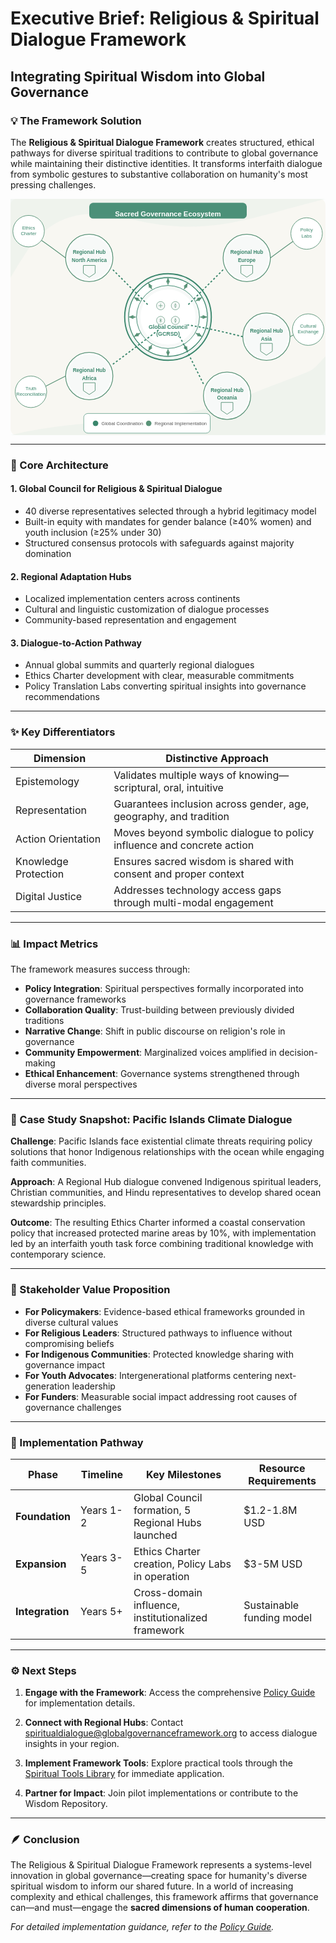# **Executive Brief: Religious & Spiritual Dialogue Framework**

## Integrating Spiritual Wisdom into Global Governance

### 💡 The Framework Solution

The **Religious & Spiritual Dialogue Framework** creates structured, ethical pathways for diverse spiritual traditions to contribute to global governance while maintaining their distinctive identities. It transforms interfaith dialogue from symbolic gestures to substantive collaboration on humanity's most pressing challenges.

<div class="svg-container"><img src="data:image/svg+xml;charset=utf-8,%3C%3Fxml%20version%3D%221.0%22%20encoding%3D%22UTF-8%22%20standalone%3D%22no%22%3F%3E%0A%3Csvg%0A%20%20%20viewBox%3D%220%200%20800%20600%22%0A%20%20%20version%3D%221.1%22%0A%20%20%20id%3D%22svg46%22%0A%20%20%20sodipodi%3Adocname%3D%22sacred-governance-ecosystem.svg%22%0A%20%20%20inkscape%3Aversion%3D%221.4%20(e7c3feb100%2C%202024-10-09)%22%0A%20%20%20xmlns%3Ainkscape%3D%22http%3A%2F%2Fwww.inkscape.org%2Fnamespaces%2Finkscape%22%0A%20%20%20xmlns%3Asodipodi%3D%22http%3A%2F%2Fsodipodi.sourceforge.net%2FDTD%2Fsodipodi-0.dtd%22%0A%20%20%20xmlns%3D%22http%3A%2F%2Fwww.w3.org%2F2000%2Fsvg%22%0A%20%20%20xmlns%3Asvg%3D%22http%3A%2F%2Fwww.w3.org%2F2000%2Fsvg%22%3E%0A%20%20%3Cdefs%0A%20%20%20%20%20id%3D%22defs46%22%20%2F%3E%0A%20%20%3Csodipodi%3Anamedview%0A%20%20%20%20%20id%3D%22namedview46%22%0A%20%20%20%20%20pagecolor%3D%22%23ffffff%22%0A%20%20%20%20%20bordercolor%3D%22%23000000%22%0A%20%20%20%20%20borderopacity%3D%220.25%22%0A%20%20%20%20%20inkscape%3Ashowpageshadow%3D%222%22%0A%20%20%20%20%20inkscape%3Apageopacity%3D%220.0%22%0A%20%20%20%20%20inkscape%3Apagecheckerboard%3D%220%22%0A%20%20%20%20%20inkscape%3Adeskcolor%3D%22%23d1d1d1%22%0A%20%20%20%20%20inkscape%3Azoom%3D%221.41%22%0A%20%20%20%20%20inkscape%3Acx%3D%22400.35461%22%0A%20%20%20%20%20inkscape%3Acy%3D%22300%22%0A%20%20%20%20%20inkscape%3Awindow-width%3D%222520%22%0A%20%20%20%20%20inkscape%3Awindow-height%3D%221048%22%0A%20%20%20%20%20inkscape%3Awindow-x%3D%220%22%0A%20%20%20%20%20inkscape%3Awindow-y%3D%220%22%0A%20%20%20%20%20inkscape%3Awindow-maximized%3D%221%22%0A%20%20%20%20%20inkscape%3Acurrent-layer%3D%22svg46%22%20%2F%3E%0A%20%20%3C!--%20Background%20--%3E%0A%20%20%3Crect%0A%20%20%20%20%20width%3D%22800%22%0A%20%20%20%20%20height%3D%22600%22%0A%20%20%20%20%20fill%3D%22%23f8f7f2%22%0A%20%20%20%20%20rx%3D%2215%22%0A%20%20%20%20%20ry%3D%2215%22%0A%20%20%20%20%20id%3D%22rect1%22%20%2F%3E%0A%20%20%3C!--%20Decorative%20background%20elements%20--%3E%0A%20%20%3Cpath%0A%20%20%20%20%20d%3D%22M0%2C600%20C200%2C550%20400%2C580%20600%2C500%20S750%2C450%20800%2C400%20V600%20H0%20Z%22%0A%20%20%20%20%20fill%3D%22%23e7f0ea%22%0A%20%20%20%20%20opacity%3D%220.5%22%0A%20%20%20%20%20id%3D%22path1%22%20%2F%3E%0A%20%20%3Cpath%0A%20%20%20%20%20d%3D%22M800%2C0%20C600%2C50%20500%2C100%20300%2C50%20S50%2C120%200%2C200%20V0%20H800%20Z%22%0A%20%20%20%20%20fill%3D%22%23e7f0ea%22%0A%20%20%20%20%20opacity%3D%220.5%22%0A%20%20%20%20%20id%3D%22path2%22%20%2F%3E%0A%20%20%3C!--%20Central%20Global%20Council%20--%3E%0A%20%20%3Cg%0A%20%20%20%20%20transform%3D%22translate(400%2C%20300)%22%0A%20%20%20%20%20id%3D%22g20%22%3E%0A%20%20%20%20%3C!--%20Outer%20circle%20with%20decorative%20pattern%20--%3E%0A%20%20%20%20%3Ccircle%0A%20%20%20%20%20%20%20cx%3D%220%22%0A%20%20%20%20%20%20%20cy%3D%220%22%0A%20%20%20%20%20%20%20r%3D%22110%22%0A%20%20%20%20%20%20%20fill%3D%22%23f1f5f2%22%0A%20%20%20%20%20%20%20stroke%3D%22%233a866c%22%0A%20%20%20%20%20%20%20stroke-width%3D%223%22%0A%20%20%20%20%20%20%20id%3D%22circle2%22%20%2F%3E%0A%20%20%20%20%3Ccircle%0A%20%20%20%20%20%20%20cx%3D%220%22%0A%20%20%20%20%20%20%20cy%3D%220%22%0A%20%20%20%20%20%20%20r%3D%22100%22%0A%20%20%20%20%20%20%20fill%3D%22%23ffffff%22%0A%20%20%20%20%20%20%20stroke%3D%22%233a866c%22%0A%20%20%20%20%20%20%20stroke-width%3D%222%22%0A%20%20%20%20%20%20%20id%3D%22circle3%22%20%2F%3E%0A%20%20%20%20%3C!--%20Decorative%20elements%20around%20circle%20--%3E%0A%20%20%20%20%3Cg%0A%20%20%20%20%20%20%20id%3D%22decorativeElements%22%3E%0A%20%20%20%20%20%20%3Cpath%0A%20%20%20%20%20%20%20%20%20d%3D%22M0%2C-100%20Q5%2C-90%200%2C-80%20Q-5%2C-90%200%2C-100%22%0A%20%20%20%20%20%20%20%20%20fill%3D%22%235a9378%22%0A%20%20%20%20%20%20%20%20%20id%3D%22path3%22%20%2F%3E%0A%20%20%20%20%20%20%3Cpath%0A%20%20%20%20%20%20%20%20%20d%3D%22M0%2C-100%20L5%2C-88%20L-5%2C-88%20Z%22%0A%20%20%20%20%20%20%20%20%20fill%3D%22%235a9378%22%0A%20%20%20%20%20%20%20%20%20id%3D%22path4%22%20%2F%3E%0A%20%20%20%20%3C%2Fg%3E%0A%20%20%20%20%3C!--%20Repeating%20the%20decorative%20elements%20around%20the%20circle%20--%3E%0A%20%20%20%20%3Cuse%0A%20%20%20%20%20%20%20href%3D%22%23decorativeElements%22%0A%20%20%20%20%20%20%20transform%3D%22rotate(30)%22%0A%20%20%20%20%20%20%20id%3D%22use4%22%20%2F%3E%0A%20%20%20%20%3Cuse%0A%20%20%20%20%20%20%20href%3D%22%23decorativeElements%22%0A%20%20%20%20%20%20%20transform%3D%22rotate(60)%22%0A%20%20%20%20%20%20%20id%3D%22use5%22%20%2F%3E%0A%20%20%20%20%3Cuse%0A%20%20%20%20%20%20%20href%3D%22%23decorativeElements%22%0A%20%20%20%20%20%20%20transform%3D%22rotate(90)%22%0A%20%20%20%20%20%20%20id%3D%22use6%22%20%2F%3E%0A%20%20%20%20%3Cuse%0A%20%20%20%20%20%20%20href%3D%22%23decorativeElements%22%0A%20%20%20%20%20%20%20transform%3D%22rotate(120)%22%0A%20%20%20%20%20%20%20id%3D%22use7%22%20%2F%3E%0A%20%20%20%20%3Cuse%0A%20%20%20%20%20%20%20href%3D%22%23decorativeElements%22%0A%20%20%20%20%20%20%20transform%3D%22rotate(150)%22%0A%20%20%20%20%20%20%20id%3D%22use8%22%20%2F%3E%0A%20%20%20%20%3Cuse%0A%20%20%20%20%20%20%20href%3D%22%23decorativeElements%22%0A%20%20%20%20%20%20%20transform%3D%22rotate(180)%22%0A%20%20%20%20%20%20%20id%3D%22use9%22%20%2F%3E%0A%20%20%20%20%3Cuse%0A%20%20%20%20%20%20%20href%3D%22%23decorativeElements%22%0A%20%20%20%20%20%20%20transform%3D%22rotate(210)%22%0A%20%20%20%20%20%20%20id%3D%22use10%22%20%2F%3E%0A%20%20%20%20%3Cuse%0A%20%20%20%20%20%20%20href%3D%22%23decorativeElements%22%0A%20%20%20%20%20%20%20transform%3D%22rotate(240)%22%0A%20%20%20%20%20%20%20id%3D%22use11%22%20%2F%3E%0A%20%20%20%20%3Cuse%0A%20%20%20%20%20%20%20href%3D%22%23decorativeElements%22%0A%20%20%20%20%20%20%20transform%3D%22rotate(270)%22%0A%20%20%20%20%20%20%20id%3D%22use12%22%20%2F%3E%0A%20%20%20%20%3Cuse%0A%20%20%20%20%20%20%20href%3D%22%23decorativeElements%22%0A%20%20%20%20%20%20%20transform%3D%22rotate(300)%22%0A%20%20%20%20%20%20%20id%3D%22use13%22%20%2F%3E%0A%20%20%20%20%3Cuse%0A%20%20%20%20%20%20%20href%3D%22%23decorativeElements%22%0A%20%20%20%20%20%20%20transform%3D%22rotate(330)%22%0A%20%20%20%20%20%20%20id%3D%22use14%22%20%2F%3E%0A%20%20%20%20%3C!--%20Inner%20content%20--%3E%0A%20%20%20%20%3Ccircle%0A%20%20%20%20%20%20%20cx%3D%220%22%0A%20%20%20%20%20%20%20cy%3D%220%22%0A%20%20%20%20%20%20%20r%3D%2280%22%0A%20%20%20%20%20%20%20fill%3D%22%23f7f9f8%22%0A%20%20%20%20%20%20%20stroke%3D%22%233a866c%22%0A%20%20%20%20%20%20%20stroke-width%3D%221.5%22%0A%20%20%20%20%20%20%20id%3D%22circle14%22%20%2F%3E%0A%20%20%20%20%3Ccircle%0A%20%20%20%20%20%20%20cx%3D%220%22%0A%20%20%20%20%20%20%20cy%3D%220%22%0A%20%20%20%20%20%20%20r%3D%2270%22%0A%20%20%20%20%20%20%20fill%3D%22%23ffffff%22%0A%20%20%20%20%20%20%20id%3D%22circle15%22%20%2F%3E%0A%20%20%20%20%3C!--%20Symbolic%20icons%20for%20different%20traditions%20within%20central%20circle%20--%3E%0A%20%20%20%20%3Cg%0A%20%20%20%20%20%20%20transform%3D%22translate(0%2C%20-10)%20scale(0.75)%22%0A%20%20%20%20%20%20%20id%3D%22g19%22%3E%0A%20%20%20%20%20%20%3C!--%20Dharmic%20symbol%20--%3E%0A%20%20%20%20%20%20%3Ccircle%0A%20%20%20%20%20%20%20%20%20cx%3D%22-25%22%0A%20%20%20%20%20%20%20%20%20cy%3D%22-25%22%0A%20%20%20%20%20%20%20%20%20r%3D%2214%22%0A%20%20%20%20%20%20%20%20%20fill%3D%22%23f7f9f8%22%0A%20%20%20%20%20%20%20%20%20stroke%3D%22%235a9378%22%0A%20%20%20%20%20%20%20%20%20stroke-width%3D%221.5%22%0A%20%20%20%20%20%20%20%20%20id%3D%22circle16%22%20%2F%3E%0A%20%20%20%20%20%20%3Cpath%0A%20%20%20%20%20%20%20%20%20d%3D%22M-25%2C-32%20L-25%2C-18%20M-32%2C-25%20L-18%2C-25%22%0A%20%20%20%20%20%20%20%20%20stroke%3D%22%235a9378%22%0A%20%20%20%20%20%20%20%20%20stroke-width%3D%221.5%22%0A%20%20%20%20%20%20%20%20%20id%3D%22path16%22%20%2F%3E%0A%20%20%20%20%20%20%3C!--%20Abrahamic%20symbol%20--%3E%0A%20%20%20%20%20%20%3Ccircle%0A%20%20%20%20%20%20%20%20%20cx%3D%2225%22%0A%20%20%20%20%20%20%20%20%20cy%3D%22-25%22%0A%20%20%20%20%20%20%20%20%20r%3D%2214%22%0A%20%20%20%20%20%20%20%20%20fill%3D%22%23f7f9f8%22%0A%20%20%20%20%20%20%20%20%20stroke%3D%22%235a9378%22%0A%20%20%20%20%20%20%20%20%20stroke-width%3D%221.5%22%0A%20%20%20%20%20%20%20%20%20id%3D%22circle17%22%20%2F%3E%0A%20%20%20%20%20%20%3Cpath%0A%20%20%20%20%20%20%20%20%20d%3D%22M25%2C-32%20C28%2C-28%2028%2C-22%2025%2C-18%20C22%2C-22%2022%2C-28%2025%2C-32%22%0A%20%20%20%20%20%20%20%20%20stroke%3D%22%235a9378%22%0A%20%20%20%20%20%20%20%20%20stroke-width%3D%221.5%22%0A%20%20%20%20%20%20%20%20%20fill%3D%22none%22%0A%20%20%20%20%20%20%20%20%20id%3D%22path17%22%20%2F%3E%0A%20%20%20%20%20%20%3C!--%20Indigenous%20symbol%20--%3E%0A%20%20%20%20%20%20%3Ccircle%0A%20%20%20%20%20%20%20%20%20cx%3D%22-25%22%0A%20%20%20%20%20%20%20%20%20cy%3D%2225%22%0A%20%20%20%20%20%20%20%20%20r%3D%2214%22%0A%20%20%20%20%20%20%20%20%20fill%3D%22%23f7f9f8%22%0A%20%20%20%20%20%20%20%20%20stroke%3D%22%235a9378%22%0A%20%20%20%20%20%20%20%20%20stroke-width%3D%221.5%22%0A%20%20%20%20%20%20%20%20%20id%3D%22circle18%22%20%2F%3E%0A%20%20%20%20%20%20%3Cpath%0A%20%20%20%20%20%20%20%20%20d%3D%22M-25%2C18%20L-25%2C32%20M-29%2C21%20L-21%2C29%20M-29%2C29%20L-21%2C21%22%0A%20%20%20%20%20%20%20%20%20stroke%3D%22%235a9378%22%0A%20%20%20%20%20%20%20%20%20stroke-width%3D%221.5%22%0A%20%20%20%20%20%20%20%20%20id%3D%22path18%22%20%2F%3E%0A%20%20%20%20%20%20%3C!--%20Humanist%20symbol%20--%3E%0A%20%20%20%20%20%20%3Ccircle%0A%20%20%20%20%20%20%20%20%20cx%3D%2225%22%0A%20%20%20%20%20%20%20%20%20cy%3D%2225%22%0A%20%20%20%20%20%20%20%20%20r%3D%2214%22%0A%20%20%20%20%20%20%20%20%20fill%3D%22%23f7f9f8%22%0A%20%20%20%20%20%20%20%20%20stroke%3D%22%235a9378%22%0A%20%20%20%20%20%20%20%20%20stroke-width%3D%221.5%22%0A%20%20%20%20%20%20%20%20%20id%3D%22circle19%22%20%2F%3E%0A%20%20%20%20%20%20%3Cpath%0A%20%20%20%20%20%20%20%20%20d%3D%22M25%2C18%20Q30%2C25%2025%2C32%20Q20%2C25%2025%2C18%22%0A%20%20%20%20%20%20%20%20%20stroke%3D%22%235a9378%22%0A%20%20%20%20%20%20%20%20%20stroke-width%3D%221.5%22%0A%20%20%20%20%20%20%20%20%20fill%3D%22none%22%0A%20%20%20%20%20%20%20%20%20id%3D%22path19%22%20%2F%3E%0A%20%20%20%20%3C%2Fg%3E%0A%20%20%20%20%3C!--%20Text%20for%20Global%20Council%20--%3E%0A%20%20%20%20%3Ctext%0A%20%20%20%20%20%20%20y%3D%2230%22%0A%20%20%20%20%20%20%20text-anchor%3D%22middle%22%0A%20%20%20%20%20%20%20font-family%3D%22Arial%2C%20sans-serif%22%0A%20%20%20%20%20%20%20font-size%3D%2214%22%0A%20%20%20%20%20%20%20font-weight%3D%22bold%22%0A%20%20%20%20%20%20%20fill%3D%22%233a866c%22%0A%20%20%20%20%20%20%20id%3D%22text19%22%3EGlobal%20Council%3C%2Ftext%3E%0A%20%20%20%20%3Ctext%0A%20%20%20%20%20%20%20y%3D%2248%22%0A%20%20%20%20%20%20%20text-anchor%3D%22middle%22%0A%20%20%20%20%20%20%20font-family%3D%22Arial%2C%20sans-serif%22%0A%20%20%20%20%20%20%20font-size%3D%2214%22%0A%20%20%20%20%20%20%20font-weight%3D%22bold%22%0A%20%20%20%20%20%20%20fill%3D%22%233a866c%22%0A%20%20%20%20%20%20%20id%3D%22text20%22%3E(GCRSD)%3C%2Ftext%3E%0A%20%20%3C%2Fg%3E%0A%20%20%3C!--%20North%20America%20Regional%20Hub%20--%3E%0A%20%20%3Ccircle%0A%20%20%20%20%20cx%3D%22200%22%0A%20%20%20%20%20cy%3D%22150%22%0A%20%20%20%20%20r%3D%2260%22%0A%20%20%20%20%20fill%3D%22%23ffffff%22%0A%20%20%20%20%20stroke%3D%22%235a9378%22%0A%20%20%20%20%20stroke-width%3D%222%22%0A%20%20%20%20%20id%3D%22circle20%22%20%2F%3E%0A%20%20%3Ccircle%0A%20%20%20%20%20cx%3D%22200%22%0A%20%20%20%20%20cy%3D%22150%22%0A%20%20%20%20%20r%3D%2255%22%0A%20%20%20%20%20fill%3D%22%23f7f9f8%22%0A%20%20%20%20%20id%3D%22circle21%22%20%2F%3E%0A%20%20%3Ctext%0A%20%20%20%20%20x%3D%22200%22%0A%20%20%20%20%20y%3D%22150%22%0A%20%20%20%20%20text-anchor%3D%22middle%22%0A%20%20%20%20%20font-family%3D%22Arial%2C%20sans-serif%22%0A%20%20%20%20%20font-weight%3D%22bold%22%0A%20%20%20%20%20fill%3D%22%233a866c%22%0A%20%20%20%20%20id%3D%22text22%22%3E%3Ctspan%0A%20%20%20%20%20%20%20x%3D%22200%22%0A%20%20%20%20%20%20%20y%3D%22140%22%0A%20%20%20%20%20%20%20font-size%3D%2213px%22%0A%20%20%20%20%20%20%20id%3D%22tspan21%22%3ERegional%20Hub%3C%2Ftspan%3E%3Ctspan%0A%20%20%20%20%20%20%20x%3D%22200%22%0A%20%20%20%20%20%20%20y%3D%22160%22%0A%20%20%20%20%20%20%20font-size%3D%2213px%22%0A%20%20%20%20%20%20%20id%3D%22tspan22%22%3ENorth%20America%3C%2Ftspan%3E%3C%2Ftext%3E%0A%20%20%3Cpath%0A%20%20%20%20%20d%3D%22m%20185%2C189%2015%2C10%2015%2C-10%20v%20-20%20h%20-30%20z%22%0A%20%20%20%20%20fill%3D%22none%22%0A%20%20%20%20%20stroke%3D%22%235a9378%22%0A%20%20%20%20%20stroke-width%3D%221.5%22%0A%20%20%20%20%20id%3D%22path22%22%20%2F%3E%0A%20%20%3C!--%20Europe%20Regional%20Hub%20--%3E%0A%20%20%3Ccircle%0A%20%20%20%20%20cx%3D%22600%22%0A%20%20%20%20%20cy%3D%22150%22%0A%20%20%20%20%20r%3D%2260%22%0A%20%20%20%20%20fill%3D%22%23ffffff%22%0A%20%20%20%20%20stroke%3D%22%235a9378%22%0A%20%20%20%20%20stroke-width%3D%222%22%0A%20%20%20%20%20id%3D%22circle22%22%20%2F%3E%0A%20%20%3Ccircle%0A%20%20%20%20%20cx%3D%22600%22%0A%20%20%20%20%20cy%3D%22150%22%0A%20%20%20%20%20r%3D%2255%22%0A%20%20%20%20%20fill%3D%22%23f7f9f8%22%0A%20%20%20%20%20id%3D%22circle23%22%20%2F%3E%0A%20%20%3Ctext%0A%20%20%20%20%20x%3D%22600%22%0A%20%20%20%20%20y%3D%22150%22%0A%20%20%20%20%20text-anchor%3D%22middle%22%0A%20%20%20%20%20font-family%3D%22Arial%2C%20sans-serif%22%0A%20%20%20%20%20font-weight%3D%22bold%22%0A%20%20%20%20%20fill%3D%22%233a866c%22%0A%20%20%20%20%20id%3D%22text24%22%3E%3Ctspan%0A%20%20%20%20%20%20%20x%3D%22600%22%0A%20%20%20%20%20%20%20y%3D%22140%22%0A%20%20%20%20%20%20%20font-size%3D%2213px%22%0A%20%20%20%20%20%20%20id%3D%22tspan23%22%3ERegional%20Hub%3C%2Ftspan%3E%3Ctspan%0A%20%20%20%20%20%20%20x%3D%22600%22%0A%20%20%20%20%20%20%20y%3D%22160%22%0A%20%20%20%20%20%20%20font-size%3D%2213px%22%0A%20%20%20%20%20%20%20id%3D%22tspan24%22%3EEurope%3C%2Ftspan%3E%3C%2Ftext%3E%0A%20%20%3Cpath%0A%20%20%20%20%20d%3D%22m%20585%2C189%2015%2C10%2015%2C-10%20v%20-20%20h%20-30%20z%22%0A%20%20%20%20%20fill%3D%22none%22%0A%20%20%20%20%20stroke%3D%22%235a9378%22%0A%20%20%20%20%20stroke-width%3D%221.5%22%0A%20%20%20%20%20id%3D%22path24%22%20%2F%3E%0A%20%20%3C!--%20Asia%20Regional%20Hub%20--%3E%0A%20%20%3Ccircle%0A%20%20%20%20%20cx%3D%22650%22%0A%20%20%20%20%20cy%3D%22350%22%0A%20%20%20%20%20r%3D%2260%22%0A%20%20%20%20%20fill%3D%22%23ffffff%22%0A%20%20%20%20%20stroke%3D%22%235a9378%22%0A%20%20%20%20%20stroke-width%3D%222%22%0A%20%20%20%20%20id%3D%22circle24%22%20%2F%3E%0A%20%20%3Ccircle%0A%20%20%20%20%20cx%3D%22650%22%0A%20%20%20%20%20cy%3D%22350%22%0A%20%20%20%20%20r%3D%2255%22%0A%20%20%20%20%20fill%3D%22%23f7f9f8%22%0A%20%20%20%20%20id%3D%22circle25%22%20%2F%3E%0A%20%20%3Ctext%0A%20%20%20%20%20x%3D%22650%22%0A%20%20%20%20%20y%3D%22350%22%0A%20%20%20%20%20text-anchor%3D%22middle%22%0A%20%20%20%20%20font-family%3D%22Arial%2C%20sans-serif%22%0A%20%20%20%20%20font-weight%3D%22bold%22%0A%20%20%20%20%20fill%3D%22%233a866c%22%0A%20%20%20%20%20id%3D%22text26%22%3E%3Ctspan%0A%20%20%20%20%20%20%20x%3D%22650%22%0A%20%20%20%20%20%20%20y%3D%22340%22%0A%20%20%20%20%20%20%20font-size%3D%2213px%22%0A%20%20%20%20%20%20%20id%3D%22tspan25%22%3ERegional%20Hub%3C%2Ftspan%3E%3Ctspan%0A%20%20%20%20%20%20%20x%3D%22650%22%0A%20%20%20%20%20%20%20y%3D%22360%22%0A%20%20%20%20%20%20%20font-size%3D%2213px%22%0A%20%20%20%20%20%20%20id%3D%22tspan26%22%3EAsia%3C%2Ftspan%3E%3C%2Ftext%3E%0A%20%20%3Cpath%0A%20%20%20%20%20d%3D%22m%20635%2C387%2015%2C10%2015%2C-10%20v%20-20%20h%20-30%20z%22%0A%20%20%20%20%20fill%3D%22none%22%0A%20%20%20%20%20stroke%3D%22%235a9378%22%0A%20%20%20%20%20stroke-width%3D%221.5%22%0A%20%20%20%20%20id%3D%22path26%22%20%2F%3E%0A%20%20%3C!--%20Africa%20Regional%20Hub%20--%3E%0A%20%20%3Ccircle%0A%20%20%20%20%20cx%3D%22200%22%0A%20%20%20%20%20cy%3D%22450%22%0A%20%20%20%20%20r%3D%2260%22%0A%20%20%20%20%20fill%3D%22%23ffffff%22%0A%20%20%20%20%20stroke%3D%22%235a9378%22%0A%20%20%20%20%20stroke-width%3D%222%22%0A%20%20%20%20%20id%3D%22circle26%22%20%2F%3E%0A%20%20%3Ccircle%0A%20%20%20%20%20cx%3D%22200%22%0A%20%20%20%20%20cy%3D%22450%22%0A%20%20%20%20%20r%3D%2255%22%0A%20%20%20%20%20fill%3D%22%23f7f9f8%22%0A%20%20%20%20%20id%3D%22circle27%22%20%2F%3E%0A%20%20%3Ctext%0A%20%20%20%20%20x%3D%22200%22%0A%20%20%20%20%20y%3D%22450%22%0A%20%20%20%20%20text-anchor%3D%22middle%22%0A%20%20%20%20%20font-family%3D%22Arial%2C%20sans-serif%22%0A%20%20%20%20%20font-weight%3D%22bold%22%0A%20%20%20%20%20fill%3D%22%233a866c%22%0A%20%20%20%20%20id%3D%22text28%22%3E%3Ctspan%0A%20%20%20%20%20%20%20x%3D%22200%22%0A%20%20%20%20%20%20%20y%3D%22440%22%0A%20%20%20%20%20%20%20font-size%3D%2213px%22%0A%20%20%20%20%20%20%20id%3D%22tspan27%22%3ERegional%20Hub%3C%2Ftspan%3E%3Ctspan%0A%20%20%20%20%20%20%20x%3D%22200%22%0A%20%20%20%20%20%20%20y%3D%22460%22%0A%20%20%20%20%20%20%20font-size%3D%2213px%22%0A%20%20%20%20%20%20%20id%3D%22tspan28%22%3EAfrica%3C%2Ftspan%3E%3C%2Ftext%3E%0A%20%20%3Cpath%0A%20%20%20%20%20d%3D%22m%20185%2C487%2015%2C10%2015%2C-10%20v%20-20%20h%20-30%20z%22%0A%20%20%20%20%20fill%3D%22none%22%0A%20%20%20%20%20stroke%3D%22%235a9378%22%0A%20%20%20%20%20stroke-width%3D%221.5%22%0A%20%20%20%20%20id%3D%22path28%22%20%2F%3E%0A%20%20%3C!--%20Oceania%20Regional%20Hub%20--%3E%0A%20%20%3Ccircle%0A%20%20%20%20%20cx%3D%22550%22%0A%20%20%20%20%20cy%3D%22500%22%0A%20%20%20%20%20r%3D%2260%22%0A%20%20%20%20%20fill%3D%22%23ffffff%22%0A%20%20%20%20%20stroke%3D%22%235a9378%22%0A%20%20%20%20%20stroke-width%3D%222%22%0A%20%20%20%20%20id%3D%22circle28%22%20%2F%3E%0A%20%20%3Ccircle%0A%20%20%20%20%20cx%3D%22550%22%0A%20%20%20%20%20cy%3D%22500%22%0A%20%20%20%20%20r%3D%2255%22%0A%20%20%20%20%20fill%3D%22%23f7f9f8%22%0A%20%20%20%20%20id%3D%22circle29%22%20%2F%3E%0A%20%20%3Ctext%0A%20%20%20%20%20x%3D%22550%22%0A%20%20%20%20%20y%3D%22500%22%0A%20%20%20%20%20text-anchor%3D%22middle%22%0A%20%20%20%20%20font-family%3D%22Arial%2C%20sans-serif%22%0A%20%20%20%20%20font-weight%3D%22bold%22%0A%20%20%20%20%20fill%3D%22%233a866c%22%0A%20%20%20%20%20id%3D%22text30%22%3E%3Ctspan%0A%20%20%20%20%20%20%20x%3D%22550%22%0A%20%20%20%20%20%20%20y%3D%22490%22%0A%20%20%20%20%20%20%20font-size%3D%2213px%22%0A%20%20%20%20%20%20%20id%3D%22tspan29%22%3ERegional%20Hub%3C%2Ftspan%3E%3Ctspan%0A%20%20%20%20%20%20%20x%3D%22550%22%0A%20%20%20%20%20%20%20y%3D%22510%22%0A%20%20%20%20%20%20%20font-size%3D%2213px%22%0A%20%20%20%20%20%20%20id%3D%22tspan30%22%3EOceania%3C%2Ftspan%3E%3C%2Ftext%3E%0A%20%20%3Cpath%0A%20%20%20%20%20d%3D%22m%20535%2C537%2015%2C10%2015%2C-10%20v%20-20%20h%20-30%20z%22%0A%20%20%20%20%20fill%3D%22none%22%0A%20%20%20%20%20stroke%3D%22%235a9378%22%0A%20%20%20%20%20stroke-width%3D%221.5%22%0A%20%20%20%20%20id%3D%22path30%22%20%2F%3E%0A%20%20%3C!--%20Connecting%20paths%20between%20Global%20Council%20and%20Regional%20Hubs%20--%3E%0A%20%20%3Cpath%0A%20%20%20%20%20d%3D%22M260%2C180%20C290%2C210%20320%2C240%20350%2C270%22%0A%20%20%20%20%20stroke%3D%22%233a866c%22%0A%20%20%20%20%20stroke-width%3D%223%22%0A%20%20%20%20%20stroke-dasharray%3D%225%2C5%22%0A%20%20%20%20%20fill%3D%22none%22%0A%20%20%20%20%20id%3D%22path31%22%20%2F%3E%0A%20%20%3Cpath%0A%20%20%20%20%20d%3D%22M540%2C180%20C510%2C210%20480%2C240%20450%2C270%22%0A%20%20%20%20%20stroke%3D%22%233a866c%22%0A%20%20%20%20%20stroke-width%3D%223%22%0A%20%20%20%20%20stroke-dasharray%3D%225%2C5%22%0A%20%20%20%20%20fill%3D%22none%22%0A%20%20%20%20%20id%3D%22path32%22%20%2F%3E%0A%20%20%3Cpath%0A%20%20%20%20%20d%3D%22M590%2C350%20C550%2C340%20510%2C330%20450%2C320%22%0A%20%20%20%20%20stroke%3D%22%233a866c%22%0A%20%20%20%20%20stroke-width%3D%223%22%0A%20%20%20%20%20stroke-dasharray%3D%225%2C5%22%0A%20%20%20%20%20fill%3D%22none%22%0A%20%20%20%20%20id%3D%22path33%22%20%2F%3E%0A%20%20%3Cpath%0A%20%20%20%20%20d%3D%22M260%2C420%20C300%2C390%20340%2C360%20380%2C330%22%0A%20%20%20%20%20stroke%3D%22%233a866c%22%0A%20%20%20%20%20stroke-width%3D%223%22%0A%20%20%20%20%20stroke-dasharray%3D%225%2C5%22%0A%20%20%20%20%20fill%3D%22none%22%0A%20%20%20%20%20id%3D%22path34%22%20%2F%3E%0A%20%20%3Cpath%0A%20%20%20%20%20d%3D%22M490%2C470%20C470%2C430%20450%2C390%20430%2C350%22%0A%20%20%20%20%20stroke%3D%22%233a866c%22%0A%20%20%20%20%20stroke-width%3D%223%22%0A%20%20%20%20%20stroke-dasharray%3D%225%2C5%22%0A%20%20%20%20%20fill%3D%22none%22%0A%20%20%20%20%20id%3D%22path35%22%20%2F%3E%0A%20%20%3C!--%20Action%20Pathways%20Radiating%20Outward%20--%3E%0A%20%20%3C!--%20Path%20from%20North%20America%20hub%20to%20%22Ethics%20Charter%22%20--%3E%0A%20%20%3Cpath%0A%20%20%20%20%20d%3D%22M140%2C150%20C100%2C120%2060%2C90%2020%2C70%22%0A%20%20%20%20%20stroke%3D%22%235a9378%22%0A%20%20%20%20%20stroke-width%3D%222%22%0A%20%20%20%20%20fill%3D%22none%22%0A%20%20%20%20%20id%3D%22path36%22%20%2F%3E%0A%20%20%3Ccircle%0A%20%20%20%20%20cx%3D%2246%22%0A%20%20%20%20%20cy%3D%2282%22%0A%20%20%20%20%20r%3D%2240%22%0A%20%20%20%20%20fill%3D%22%23ffffff%22%0A%20%20%20%20%20stroke%3D%22%235a9378%22%0A%20%20%20%20%20stroke-width%3D%221.5%22%0A%20%20%20%20%20id%3D%22circle36%22%20%2F%3E%0A%20%20%3Ctext%0A%20%20%20%20%20x%3D%2246%22%0A%20%20%20%20%20y%3D%2282%22%0A%20%20%20%20%20text-anchor%3D%22middle%22%0A%20%20%20%20%20font-family%3D%22Arial%2C%20sans-serif%22%0A%20%20%20%20%20font-size%3D%2212px%22%0A%20%20%20%20%20fill%3D%22%233a866c%22%0A%20%20%20%20%20id%3D%22text37%22%3E%3Ctspan%0A%20%20%20%20%20%20%20x%3D%2246%22%0A%20%20%20%20%20%20%20y%3D%2277%22%0A%20%20%20%20%20%20%20id%3D%22tspan36%22%3EEthics%3C%2Ftspan%3E%3Ctspan%0A%20%20%20%20%20%20%20x%3D%2246%22%0A%20%20%20%20%20%20%20y%3D%2292%22%0A%20%20%20%20%20%20%20id%3D%22tspan37%22%3ECharter%3C%2Ftspan%3E%3C%2Ftext%3E%0A%20%20%3C!--%20Path%20from%20Europe%20hub%20to%20%22Policy%20Labs%22%20--%3E%0A%20%20%3Cpath%0A%20%20%20%20%20d%3D%22M660%2C150%20C700%2C120%20740%2C90%20780%2C70%22%0A%20%20%20%20%20stroke%3D%22%235a9378%22%0A%20%20%20%20%20stroke-width%3D%222%22%0A%20%20%20%20%20fill%3D%22none%22%0A%20%20%20%20%20id%3D%22path37%22%20%2F%3E%0A%20%20%3Ccircle%0A%20%20%20%20%20cx%3D%22752%22%0A%20%20%20%20%20cy%3D%2288%22%0A%20%20%20%20%20r%3D%2240%22%0A%20%20%20%20%20fill%3D%22%23ffffff%22%0A%20%20%20%20%20stroke%3D%22%235a9378%22%0A%20%20%20%20%20stroke-width%3D%221.5%22%0A%20%20%20%20%20id%3D%22circle37%22%20%2F%3E%0A%20%20%3Ctext%0A%20%20%20%20%20x%3D%22752%22%0A%20%20%20%20%20y%3D%2288%22%0A%20%20%20%20%20text-anchor%3D%22middle%22%0A%20%20%20%20%20font-family%3D%22Arial%2C%20sans-serif%22%0A%20%20%20%20%20font-size%3D%2212px%22%0A%20%20%20%20%20fill%3D%22%233a866c%22%0A%20%20%20%20%20id%3D%22text39%22%3E%3Ctspan%0A%20%20%20%20%20%20%20x%3D%22752%22%0A%20%20%20%20%20%20%20y%3D%2283%22%0A%20%20%20%20%20%20%20id%3D%22tspan38%22%3EPolicy%3C%2Ftspan%3E%3Ctspan%0A%20%20%20%20%20%20%20x%3D%22752%22%0A%20%20%20%20%20%20%20y%3D%2298%22%0A%20%20%20%20%20%20%20id%3D%22tspan39%22%3ELabs%3C%2Ftspan%3E%3C%2Ftext%3E%0A%20%20%3C!--%20Path%20from%20Asia%20hub%20to%20%22Cultural%20Exchange%22%20--%3E%0A%20%20%3Cpath%0A%20%20%20%20%20d%3D%22M710%2C350%20C730%2C340%20750%2C330%20770%2C320%22%0A%20%20%20%20%20stroke%3D%22%235a9378%22%0A%20%20%20%20%20stroke-width%3D%222%22%0A%20%20%20%20%20fill%3D%22none%22%0A%20%20%20%20%20id%3D%22path39%22%20%2F%3E%0A%20%20%3Ccircle%0A%20%20%20%20%20cx%3D%22756%22%0A%20%20%20%20%20cy%3D%22332%22%0A%20%20%20%20%20r%3D%2240%22%0A%20%20%20%20%20fill%3D%22%23ffffff%22%0A%20%20%20%20%20stroke%3D%22%235a9378%22%0A%20%20%20%20%20stroke-width%3D%221.5%22%0A%20%20%20%20%20id%3D%22circle39%22%20%2F%3E%0A%20%20%3Ctext%0A%20%20%20%20%20x%3D%22756%22%0A%20%20%20%20%20y%3D%22332%22%0A%20%20%20%20%20text-anchor%3D%22middle%22%0A%20%20%20%20%20font-family%3D%22Arial%2C%20sans-serif%22%0A%20%20%20%20%20font-size%3D%2212px%22%0A%20%20%20%20%20fill%3D%22%233a866c%22%0A%20%20%20%20%20id%3D%22text41%22%3E%3Ctspan%0A%20%20%20%20%20%20%20x%3D%22756%22%0A%20%20%20%20%20%20%20y%3D%22327%22%0A%20%20%20%20%20%20%20id%3D%22tspan40%22%3ECultural%3C%2Ftspan%3E%3Ctspan%0A%20%20%20%20%20%20%20x%3D%22756%22%0A%20%20%20%20%20%20%20y%3D%22342%22%0A%20%20%20%20%20%20%20id%3D%22tspan41%22%3EExchange%3C%2Ftspan%3E%3C%2Ftext%3E%0A%20%20%3C!--%20Path%20from%20Africa%20hub%20to%20%22Reconciliation%22%20--%3E%0A%20%20%3Cpath%0A%20%20%20%20%20d%3D%22M140%2C450%20C100%2C470%2060%2C490%2030%2C510%22%0A%20%20%20%20%20stroke%3D%22%235a9378%22%0A%20%20%20%20%20stroke-width%3D%222%22%0A%20%20%20%20%20fill%3D%22none%22%0A%20%20%20%20%20id%3D%22path41%22%20%2F%3E%0A%20%20%3Ccircle%0A%20%20%20%20%20cx%3D%2252%22%0A%20%20%20%20%20cy%3D%22490%22%0A%20%20%20%20%20r%3D%2240%22%0A%20%20%20%20%20fill%3D%22%23ffffff%22%0A%20%20%20%20%20stroke%3D%22%235a9378%22%0A%20%20%20%20%20stroke-width%3D%221.5%22%0A%20%20%20%20%20id%3D%22circle41%22%20%2F%3E%0A%20%20%3Ctext%0A%20%20%20%20%20x%3D%2252%22%0A%20%20%20%20%20y%3D%22490%22%0A%20%20%20%20%20text-anchor%3D%22middle%22%0A%20%20%20%20%20font-family%3D%22Arial%2C%20sans-serif%22%0A%20%20%20%20%20font-size%3D%2212px%22%0A%20%20%20%20%20fill%3D%22%233a866c%22%0A%20%20%20%20%20id%3D%22text43%22%3E%3Ctspan%0A%20%20%20%20%20%20%20x%3D%2252%22%0A%20%20%20%20%20%20%20y%3D%22485%22%0A%20%20%20%20%20%20%20id%3D%22tspan42%22%3ETruth%3C%2Ftspan%3E%3Ctspan%0A%20%20%20%20%20%20%20x%3D%2252%22%0A%20%20%20%20%20%20%20y%3D%22500%22%0A%20%20%20%20%20%20%20id%3D%22tspan43%22%3EReconciliation%3C%2Ftspan%3E%3C%2Ftext%3E%0A%20%20%3C!--%20Legend%20--%3E%0A%20%20%3Crect%0A%20%20%20%20%20x%3D%22186.01723%22%0A%20%20%20%20%20y%3D%22545.01721%22%0A%20%20%20%20%20width%3D%22321.24216%22%0A%20%20%20%20%20height%3D%2249.965557%22%0A%20%20%20%20%20rx%3D%2210.708072%22%0A%20%20%20%20%20ry%3D%229.9931116%22%0A%20%20%20%20%20fill%3D%22%23ffffff%22%0A%20%20%20%20%20stroke%3D%22%233a866c%22%0A%20%20%20%20%20stroke-width%3D%221.03444%22%0A%20%20%20%20%20id%3D%22rect43%22%20%2F%3E%0A%20%20%3Ccircle%0A%20%20%20%20%20cx%3D%22216%22%0A%20%20%20%20%20cy%3D%22570%22%0A%20%20%20%20%20r%3D%227%22%0A%20%20%20%20%20fill%3D%22%233a866c%22%0A%20%20%20%20%20id%3D%22circle43%22%20%2F%3E%0A%20%20%3Ctext%0A%20%20%20%20%20x%3D%22231%22%0A%20%20%20%20%20y%3D%22575%22%0A%20%20%20%20%20font-family%3D%22Arial%2C%20sans-serif%22%0A%20%20%20%20%20font-size%3D%2212px%22%0A%20%20%20%20%20fill%3D%22%23555555%22%0A%20%20%20%20%20id%3D%22text44%22%3EGlobal%20Coordination%3C%2Ftext%3E%0A%20%20%3Ccircle%0A%20%20%20%20%20cx%3D%22351%22%0A%20%20%20%20%20cy%3D%22570%22%0A%20%20%20%20%20r%3D%227%22%0A%20%20%20%20%20fill%3D%22%235a9378%22%0A%20%20%20%20%20id%3D%22circle44%22%20%2F%3E%0A%20%20%3Ctext%0A%20%20%20%20%20x%3D%22366%22%0A%20%20%20%20%20y%3D%22575%22%0A%20%20%20%20%20font-family%3D%22Arial%2C%20sans-serif%22%0A%20%20%20%20%20font-size%3D%2212px%22%0A%20%20%20%20%20fill%3D%22%23555555%22%0A%20%20%20%20%20id%3D%22text45%22%3ERegional%20Implementation%3C%2Ftext%3E%0A%20%20%3C!--%20Title%20--%3E%0A%20%20%3Cg%0A%20%20%20%20%20transform%3D%22translate(400%2C%2040)%22%0A%20%20%20%20%20id%3D%22g46%22%3E%0A%20%20%20%20%3Crect%0A%20%20%20%20%20%20%20x%3D%22-200%22%0A%20%20%20%20%20%20%20y%3D%22-30%22%0A%20%20%20%20%20%20%20width%3D%22400%22%0A%20%20%20%20%20%20%20height%3D%2240%22%0A%20%20%20%20%20%20%20rx%3D%2210%22%0A%20%20%20%20%20%20%20ry%3D%2210%22%0A%20%20%20%20%20%20%20fill%3D%22%233a866c%22%0A%20%20%20%20%20%20%20opacity%3D%220.9%22%0A%20%20%20%20%20%20%20id%3D%22rect45%22%20%2F%3E%0A%20%20%20%20%3Ctext%0A%20%20%20%20%20%20%20x%3D%220%22%0A%20%20%20%20%20%20%20y%3D%225%22%0A%20%20%20%20%20%20%20text-anchor%3D%22middle%22%0A%20%20%20%20%20%20%20font-family%3D%22Arial%2C%20sans-serif%22%0A%20%20%20%20%20%20%20font-size%3D%2218%22%0A%20%20%20%20%20%20%20font-weight%3D%22bold%22%0A%20%20%20%20%20%20%20fill%3D%22%23ffffff%22%0A%20%20%20%20%20%20%20id%3D%22text46%22%3ESacred%20Governance%20Ecosystem%3C%2Ftext%3E%0A%20%20%3C%2Fg%3E%0A%3C%2Fsvg%3E%0A" alt="Governance Ecosystem Map" /></div>

---

### 🧱 Core Architecture

#### 1. **Global Council for Religious & Spiritual Dialogue**

* 40 diverse representatives selected through a hybrid legitimacy model
* Built-in equity with mandates for gender balance (≥40% women) and youth inclusion (≥25% under 30)
* Structured consensus protocols with safeguards against majority domination

#### 2. **Regional Adaptation Hubs**

* Localized implementation centers across continents
* Cultural and linguistic customization of dialogue processes
* Community-based representation and engagement

#### 3. **Dialogue-to-Action Pathway**

* Annual global summits and quarterly regional dialogues
* Ethics Charter development with clear, measurable commitments
* Policy Translation Labs converting spiritual insights into governance recommendations

---

### ✨ Key Differentiators

| **Dimension**         | **Distinctive Approach**                                               |
| --------------------- | --------------------------------------------------------------------- |
| Epistemology          | Validates multiple ways of knowing—scriptural, oral, intuitive         |
| Representation        | Guarantees inclusion across gender, age, geography, and tradition      |
| Action Orientation    | Moves beyond symbolic dialogue to policy influence and concrete action |
| Knowledge Protection  | Ensures sacred wisdom is shared with consent and proper context        |
| Digital Justice       | Addresses technology access gaps through multi-modal engagement        |

---

### 📊 Impact Metrics

The framework measures success through:

* **Policy Integration**: Spiritual perspectives formally incorporated into governance frameworks
* **Collaboration Quality**: Trust-building between previously divided traditions
* **Narrative Change**: Shift in public discourse on religion's role in governance
* **Community Empowerment**: Marginalized voices amplified in decision-making
* **Ethical Enhancement**: Governance systems strengthened through diverse moral perspectives

---

### 🌟 Case Study Snapshot: Pacific Islands Climate Dialogue

**Challenge**: Pacific Islands face existential climate threats requiring policy solutions that honor Indigenous relationships with the ocean while engaging faith communities.

**Approach**: A Regional Hub dialogue convened Indigenous spiritual leaders, Christian communities, and Hindu representatives to develop shared ocean stewardship principles.

**Outcome**: The resulting Ethics Charter informed a coastal conservation policy that increased protected marine areas by 10%, with implementation led by an interfaith youth task force combining traditional knowledge with contemporary science.

---

### 💼 Stakeholder Value Proposition

* **For Policymakers**: Evidence-based ethical frameworks grounded in diverse cultural values
* **For Religious Leaders**: Structured pathways to influence without compromising beliefs
* **For Indigenous Communities**: Protected knowledge sharing with governance impact
* **For Youth Advocates**: Intergenerational platforms centering next-generation leadership
* **For Funders**: Measurable social impact addressing root causes of governance challenges

---

### 🚀 Implementation Pathway

| **Phase**        | **Timeline**  | **Key Milestones**                              | **Resource Requirements** |
|------------------|---------------|--------------------------------------------------|---------------------------|
| **Foundation**   | Years 1-2     | Global Council formation, 5 Regional Hubs launched | $1.2-1.8M USD             |
| **Expansion**    | Years 3-5     | Ethics Charter creation, Policy Labs in operation  | $3-5M USD                 |
| **Integration**  | Years 5+      | Cross-domain influence, institutionalized framework | Sustainable funding model |

---

### ⚙️ Next Steps

1. **Engage with the Framework**: Access the comprehensive [Policy Guide](/frameworks/tools/spiritual/policy-guide-en.pdf) for implementation details.

2. **Connect with Regional Hubs**: Contact spiritualdialogue@globalgovernanceframework.org to access dialogue insights in your region.

3. **Implement Framework Tools**: Explore practical tools through the [Spiritual Tools Library](/frameworks/tools/spiritual) for immediate application.

4. **Partner for Impact**: Join pilot implementations or contribute to the Wisdom Repository.

---

### 🪶 Conclusion

The Religious & Spiritual Dialogue Framework represents a systems-level innovation in global governance—creating space for humanity's diverse spiritual wisdom to inform our shared future. In a world of increasing complexity and ethical challenges, this framework affirms that governance can—and must—engage the **sacred dimensions of human cooperation**.

*For detailed implementation guidance, refer to the [Policy Guide](/frameworks/tools/spiritual/policy-guide-en.pdf).*